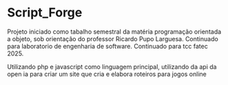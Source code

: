 # Script_Forge
Projeto iniciado como tabalho semestral da matéria programação orientada a objeto, sob orientação do professor Ricardo Pupo Larguesa.
Continuado para laboratorio de engenharia de software.
Continuado para tcc fatec 2025.

Utilizando php e javascript como linguagem principal, utilizando da api da open ia para criar um site que cria e elabora roteiros para jogos online
